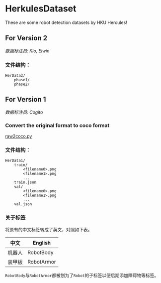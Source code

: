 # HerkulesDataset

These are some robot detection datasets by HKU Hercules!

## For Version 2

*数据标注员: Kio, Elwin*

### 文件结构：
```
HerData2/
	phase1/
	phase2/
```

## For Version 1

*数据标注员: Cogito*

### Convert the original format to coco format

[raw2coco.py](https://github.com/HelloElwin/HerkulesDataset/blob/main/raw2coco.py)

### 文件结构：
```
HerData1/
    train/
        <filename0>.png
        <filename1>.png
        ...
    train.json
    val/
        <filename0>.png
        <filename1>.png
        ...
    val.json
```

### 关于标签

将原有的中文标签转成了英文，对照如下表。

| 中文        | English     |
| ----------- | ----------- |
| 机器人      | RobotBody   |
| 装甲板      | RobotArmor  |

`RobotBody`与`RobotArmor`都被划为了`Robot`的子标签以便后期添加障碍物等标签。
